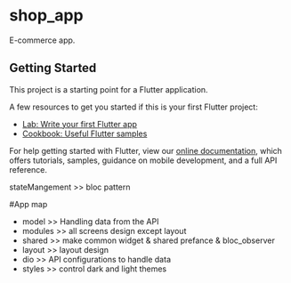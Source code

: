 # shop_app

 E-commerce app.

## Getting Started

This project is a starting point for a Flutter application.

A few resources to get you started if this is your first Flutter project:

- [Lab: Write your first Flutter app](https://flutter.dev/docs/get-started/codelab)
- [Cookbook: Useful Flutter samples](https://flutter.dev/docs/cookbook)

For help getting started with Flutter, view our
[online documentation](https://flutter.dev/docs), which offers tutorials,
samples, guidance on mobile development, and a full API reference.



 stateMangement >> bloc pattern
 
 
 

 #App map 
 
 - model >> Handling data from the API
 - modules >> all screens design except layout
 - shared >> make common widget &  shared prefance & bloc_observer 
 - layout >> layout design
 - dio >> API configurations to handle data
 - styles >> control dark and light themes   
